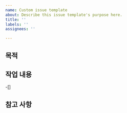 ```yaml
---
name: Custom issue template
about: Describe this issue template's purpose here.
title: ''
labels: ''
assignees: ''

---
```


## 목적
>
## 작업 내용
-[]
## 참고 사항
